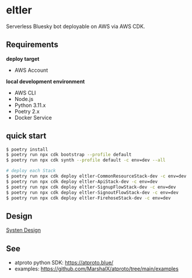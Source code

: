 # eltler

Serverless Bluesky bot deployable on AWS via AWS CDK.

## Requirements

**deploy target**

* AWS Account

**local development environment**

* AWS CLI
* Node.js
* Python 3.11.x
* Poetry 2.x
* Docker Service

## quick start

```bash
$ poetry install
$ poetry run npx cdk bootstrap --profile default
$ poetry run npx cdk synth --profile default -c env=dev --all

# deploy each Stack
$ poetry run npx cdk deploy eltler-CommonResourceStack-dev -c env=dev
$ poetry run npx cdk deploy eltler-ApiStack-dev -c env=dev
$ poetry run npx cdk deploy eltler-SignupFlowStack-dev -c env=dev
$ poetry run npx cdk deploy eltler-SignoutFlowStack-dev -c env=dev
$ poetry run npx cdk deploy eltler-FirehoseStack-dev -c env=dev
```

## Design

[Systen Design](docs/system-design.drawio)

## See

* atproto python SDK: https://atproto.blue/
* examples: https://github.com/MarshalX/atproto/tree/main/examples